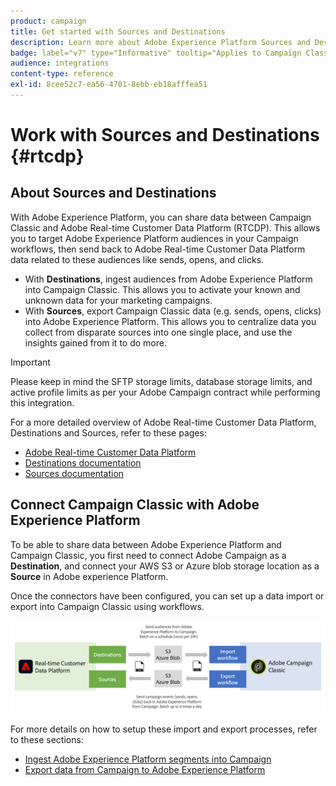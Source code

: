 ```yaml
---
product: campaign
title: Get started with Sources and Destinations
description: Learn more about Adobe Experience Platform Sources and Destinations
badge: label="v7" type="Informative" tooltip="Applies to Campaign Classic v7 only"
audience: integrations
content-type: reference
exl-id: 8cee52c7-ea56-4701-8ebb-eb18afffea51
---
```

# Work with Sources and Destinations {#rtcdp}



## About Sources and Destinations

With Adobe Experience Platform, you can share data between Campaign Classic and Adobe Real-time Customer Data Platform (RTCDP). This allows you to target Adobe Experience Platform audiences in your Campaign workflows, then send back to Adobe Real-time Customer Data Platform data related to these audiences like sends, opens, and clicks.

* With **Destinations**, ingest audiences from Adobe Experience Platform into Campaign Classic. This allows you to activate your known and unknown data for your marketing campaigns.
* With **Sources**, export Campaign Classic data (e.g. sends, opens, clicks) into Adobe Experience Platform. This allows you to centralize data you collect from disparate sources into one single place, and use the insights gained from it to do more.

>[!IMPORTANT]
>
>Please keep in mind the SFTP storage limits, database storage limits, and active profile limits as per your Adobe Campaign contract while performing this integration.

For a more detailed overview of Adobe Real-time Customer Data Platform, Destinations and Sources, refer to these pages:

* [Adobe Real-time Customer Data Platform](https://experienceleague.adobe.com/docs/experience-platform/rtcdp/overview.html)
* [Destinations documentation](https://experienceleague.adobe.com/docs/experience-platform/destinations/home.html)
* [Sources documentation](https://experienceleague.adobe.com/docs/experience-platform/sources/home.html)

## Connect Campaign Classic with Adobe Experience Platform

To be able to share data between Adobe Experience Platform and Campaign Classic, you first need to connect Adobe Campaign as a **Destination**, and connect your AWS S3 or Azure blob storage location as a **Source** in Adobe experience Platform.

Once the connectors have been configured, you can set up a data import or export into Campaign Classic using workflows.

![](assets/rtcdp-schema.png) 

For more details on how to setup these import and export processes, refer to these sections:

* [Ingest Adobe Experience Platform segments into Campaign](../../integrations/using/ingest-aep-data.md)
* [Export data from Campaign to Adobe Experience Platform](../../integrations/using/export-campaign-data.md)
